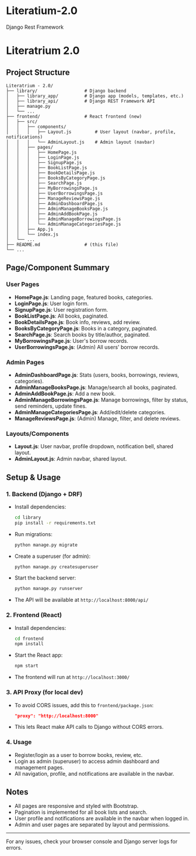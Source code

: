 # Literatium-2.0
Django Rest Framework
# Literatrium 2.0

## Project Structure

```
Literatrium - 2.0/
├── library/                  # Django backend
│   ├── library_app/          # Django app (models, templates, etc.)
│   ├── library_api/          # Django REST Framework API
│   ├── manage.py
│   └── ...
├── frontend/                 # React frontend (new)
│   ├── src/
│   │   ├── components/
│   │   │   ├── Layout.js         # User layout (navbar, profile, notifications)
│   │   │   └── AdminLayout.js    # Admin layout (navbar)
│   │   ├── pages/
│   │   │   ├── HomePage.js
│   │   │   ├── LoginPage.js
│   │   │   ├── SignupPage.js
│   │   │   ├── BookListPage.js
│   │   │   ├── BookDetailsPage.js
│   │   │   ├── BooksByCategoryPage.js
│   │   │   ├── SearchPage.js
│   │   │   ├── MyBorrowingsPage.js
│   │   │   ├── UserBorrowingsPage.js
│   │   │   ├── ManageReviewsPage.js
│   │   │   ├── AdminDashboardPage.js
│   │   │   ├── AdminManageBooksPage.js
│   │   │   ├── AdminAddBookPage.js
│   │   │   ├── AdminManageBorrowingsPage.js
│   │   │   └── AdminManageCategoriesPage.js
│   │   ├── App.js
│   │   └── index.js
│   └── ...
├── README.md                 # (this file)
└── ...
```

## Page/Component Summary

### User Pages
- **HomePage.js**: Landing page, featured books, categories.
- **LoginPage.js**: User login form.
- **SignupPage.js**: User registration form.
- **BookListPage.js**: All books, paginated.
- **BookDetailsPage.js**: Book info, reviews, add review.
- **BooksByCategoryPage.js**: Books in a category, paginated.
- **SearchPage.js**: Search books by title/author, paginated.
- **MyBorrowingsPage.js**: User's borrow records.
- **UserBorrowingsPage.js**: (Admin) All users' borrow records.

### Admin Pages
- **AdminDashboardPage.js**: Stats (users, books, borrowings, reviews, categories).
- **AdminManageBooksPage.js**: Manage/search all books, paginated.
- **AdminAddBookPage.js**: Add a new book.
- **AdminManageBorrowingsPage.js**: Manage borrowings, filter by status, send reminders, update fines.
- **AdminManageCategoriesPage.js**: Add/edit/delete categories.
- **ManageReviewsPage.js**: (Admin) Manage, filter, and delete reviews.

### Layouts/Components
- **Layout.js**: User navbar, profile dropdown, notification bell, shared layout.
- **AdminLayout.js**: Admin navbar, shared layout.

## Setup & Usage

### 1. Backend (Django + DRF)
- Install dependencies:
  ```bash
  cd library
  pip install -r requirements.txt
  ```
- Run migrations:
  ```bash
  python manage.py migrate
  ```
- Create a superuser (for admin):
  ```bash
  python manage.py createsuperuser
  ```
- Start the backend server:
  ```bash
  python manage.py runserver
  ```
- The API will be available at `http://localhost:8000/api/`

### 2. Frontend (React)
- Install dependencies:
  ```bash
  cd frontend
  npm install
  ```
- Start the React app:
  ```bash
  npm start
  ```
- The frontend will run at `http://localhost:3000/`

### 3. API Proxy (for local dev)
- To avoid CORS issues, add this to `frontend/package.json`:
  ```json
  "proxy": "http://localhost:8000"
  ```
- This lets React make API calls to Django without CORS errors.

### 4. Usage
- Register/login as a user to borrow books, review, etc.
- Login as admin (superuser) to access admin dashboard and management pages.
- All navigation, profile, and notifications are available in the navbar.

## Notes
- All pages are responsive and styled with Bootstrap.
- Pagination is implemented for all book lists and search.
- User profile and notifications are available in the navbar when logged in.
- Admin and user pages are separated by layout and permissions.

---

For any issues, check your browser console and Django server logs for errors. 
